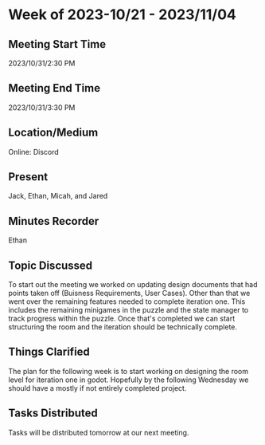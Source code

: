 # Week of 2023-10/21 - 2023/11/04

## Meeting Start Time
2023/10/31/2:30 PM

## Meeting End Time
2023/10/31/3:30 PM

## Location/Medium
Online: Discord

## Present
Jack, Ethan, Micah, and Jared

## Minutes Recorder
Ethan

## Topic Discussed
To start out the meeting we worked on updating design documents that had points taken off (Buisness Requirements, User Cases). Other than that we went over the remaining features needed to complete iteration one. 
This includes the remaining minigames in the puzzle and the state manager to track progress within the puzzle. Once that's completed we can start structuring the room and the iteration should be technically complete.

## Things Clarified
The plan for the following week is to start working on designing the room level for iteration one in godot. Hopefully by the following Wednesday we should have a mostly if not entirely completed project.

## Tasks Distributed
Tasks will be distributed tomorrow at our next meeting.
